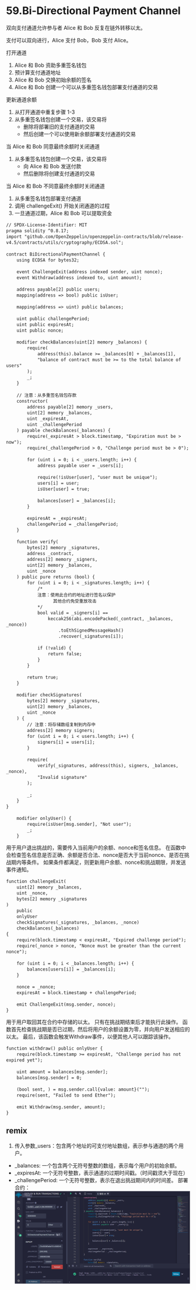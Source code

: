 # 59.Bi-Directional Payment Channel
双向支付通道允许参与者 Alice 和 Bob 反复在链外转移以太。

支付可以双向进行，Alice 支付 Bob，Bob 支付 Alice。

打开通道
1. Alice 和 Bob 资助多重签名钱包
2. 预计算支付通道地址  
3. Alice 和 Bob 交换初始余额的签名
4. Alice 和 Bob 创建一个可以从多重签名钱包部署支付通道的交易

更新通道余额
1. 从打开通道中重复步骤 1-3
2. 从多重签名钱包创建一个交易，该交易将
   - 删除将部署旧的支付通道的交易
   - 然后创建一个可以使用新余额部署支付通道的交易

当 Alice 和 Bob 同意最终余额时关闭通道
1. 从多重签名钱包创建一个交易，该交易将
   - 向 Alice 和 Bob 发送付款
   - 然后删除将创建支付通道的交易

当 Alice 和 Bob 不同意最终余额时关闭通道
1. 从多重签名钱包部署支付通道
2. 调用 challengeExit() 开始关闭通道的过程
3. 一旦通道过期，Alice 和 Bob 可以提取资金

```solidity
// SPDX-License-Identifier: MIT
pragma solidity ^0.8.17;
import "github.com/OpenZeppelin/openzeppelin-contracts/blob/release-v4.5/contracts/utils/cryptography/ECDSA.sol";

contract BiDirectionalPaymentChannel {
    using ECDSA for bytes32;

    event ChallengeExit(address indexed sender, uint nonce);
    event Withdraw(address indexed to, uint amount);

    address payable[2] public users;
    mapping(address => bool) public isUser;

    mapping(address => uint) public balances;

    uint public challengePeriod;
    uint public expiresAt;
    uint public nonce;

    modifier checkBalances(uint[2] memory _balances) {
        require(
            address(this).balance >= _balances[0] + _balances[1],
            "balance of contract must be >= to the total balance of users"
        );
        _;
    }

    // 注意：从多重签名钱包存款
    constructor(
        address payable[2] memory _users,
        uint[2] memory _balances,
        uint _expiresAt,
        uint _challengePeriod
    ) payable checkBalances(_balances) {
        require(_expiresAt > block.timestamp, "Expiration must be > now");
        require(_challengePeriod > 0, "Challenge period must be > 0");

        for (uint i = 0; i < _users.length; i++) {
            address payable user = _users[i];

            require(!isUser[user], "user must be unique");
            users[i] = user;
            isUser[user] = true;

            balances[user] = _balances[i];
        }

        expiresAt = _expiresAt;
        challengePeriod = _challengePeriod;
    }

    function verify(
        bytes[2] memory _signatures,
        address _contract,
        address[2] memory _signers,
        uint[2] memory _balances,
        uint _nonce
    ) public pure returns (bool) {
        for (uint i = 0; i < _signatures.length; i++) {
            /*
            注意：使用此合约的地址进行签名以保护
                  其他合约免受重放攻击
            */
            bool valid = _signers[i] ==
                keccak256(abi.encodePacked(_contract, _balances, _nonce))
                    .toEthSignedMessageHash()
                    .recover(_signatures[i]);

            if (!valid) {
                return false;
            }
        }

        return true;
    }

    modifier checkSignatures(
        bytes[2] memory _signatures,
        uint[2] memory _balances,
        uint _nonce
    ) {
        // 注意：将存储数组复制到内存中
        address[2] memory signers;
        for (uint i = 0; i < users.length; i++) {
            signers[i] = users[i];
        }

        require(
            verify(_signatures, address(this), signers, _balances, _nonce),
            "Invalid signature"
        );

        _;
    }
}

    modifier onlyUser() {
        require(isUser[msg.sender], "Not user");
        _;
    }
```
用于用户退出挑战的，需要传入当前用户的余额、nonce和签名信息。
在函数中会检查签名信息是否正确、余额是否合法、nonce是否大于当前nonce、是否在挑战期内等条件。
如果条件都满足，则更新用户余额、nonce和挑战期限，并发送事件通知。
```solidity
function challengeExit(
    uint[2] memory _balances,
    uint _nonce,
    bytes[2] memory _signatures
)
    public
    onlyUser
    checkSignatures(_signatures, _balances, _nonce)
    checkBalances(_balances)
{
    require(block.timestamp < expiresAt, "Expired challenge period");
    require(_nonce > nonce, "Nonce must be greater than the current nonce");

    for (uint i = 0; i < _balances.length; i++) {
        balances[users[i]] = _balances[i];
    }

    nonce = _nonce;
    expiresAt = block.timestamp + challengePeriod;

    emit ChallengeExit(msg.sender, nonce);
}
```
用于用户取回其在合约中存储的以太。
只有在挑战期结束后才能执行此操作。
函数首先检查挑战期是否已过期，然后将用户的余额设置为零，并向用户发送相应的以太。
最后，该函数会触发Withdraw事件，以便其他人可以跟踪该操作。
```solidity
function withdraw() public onlyUser {
    require(block.timestamp >= expiresAt, "Challenge period has not expired yet");

    uint amount = balances[msg.sender];
    balances[msg.sender] = 0;

    (bool sent, ) = msg.sender.call{value: amount}("");
    require(sent, "Failed to send Ether");

    emit Withdraw(msg.sender, amount);
}
```


## remix
1. 传入参数_users：包含两个地址的可支付地址数组，表示参与通道的两个用户。
* _balances: 一个包含两个无符号整数的数组，表示每个用户的初始余额。
* _expiresAt: 一个无符号整数，表示通道的过期时间戳。（时间戳须大于现在）
* _challengePeriod: 一个无符号整数，表示在退出挑战期间内的时间差。
部署合约：
![59-1.png](./img/59-1.png)